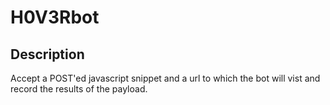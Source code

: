 # H0V3Rbot

## Description
Accept a POST'ed javascript snippet and a url to which the bot will vist and record the results of the payload.
